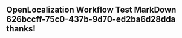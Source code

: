 <properties
ms.topic="hero-topic"
ms.test1="hero-topic"
ms.test2="test"/>


## OpenLocalization Workflow Test MarkDown 626bccff-75c0-437b-9d70-ed2ba6d28dda thanks!



<!--HONumber=Aug16_HO3-->


